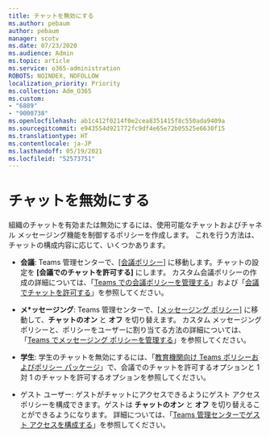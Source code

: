 ```yaml
---
title: チャットを無効にする
ms.author: pebaum
author: pebaum
manager: scotv
ms.date: 07/23/2020
ms.audience: Admin
ms.topic: article
ms.service: o365-administration
ROBOTS: NOINDEX, NOFOLLOW
localization_priority: Priority
ms.collection: Adm_O365
ms.custom:
- "6889"
- "9000738"
ms.openlocfilehash: ab1c412f0214f0e2cea8351415f8c550ada9409a
ms.sourcegitcommit: e943554d921772fc9df4e65e72b05525e6630f15
ms.translationtype: HT
ms.contentlocale: ja-JP
ms.lasthandoff: 05/19/2021
ms.locfileid: "52573751"
---
```

# <a name="disable-chat"></a>チャットを無効にする

組織のチャットを有効または無効にするには、使用可能なチャットおよびチャネル メッセージング機能を制御するポリシーを作成します。 これを行う方法は、チャットの構成内容に応じて、いくつかあります。

- **会議**: Teams 管理センターで、[[会議ポリシー]](https://admin.teams.microsoft.com/) に移動します。チャットの設定を **[会議でのチャットを許可する]** にします。 カスタム会議ポリシーの作成の詳細については、「[Teams での会議ポリシーを管理する](/microsoftteams/meeting-policies-in-teams)」および「[会議でチャットを許可する](/microsoftteams/meeting-policies-in-teams#allow-chat-in-meetings)」を参照してください。

- **メ*ッセージング**: Teams 管理センターで、[[メッセージング ポリシー]](https://admin.teams.microsoft.com/) に移動して、**チャットのオン** と **オフ** を切り替えます。 カスタム メッセージング ポリシーと、ポリシーをユーザーに割り当てる方法の詳細については、「[Teams でメッセージング ポリシーを管理する](/microsoftteams/messaging-policies-in-teams)」を参照してください。

- **学生**: 学生のチャットを無効にするには、「[教育機関向け Teams ポリシーおよびポリシー パッケージ](/microsoftteams/policy-packages-edu)」で、会議でのチャットを許可するオプションと 1 対 1 のチャットを許可するオプションを参照してください。

- ゲスト ユーザー: ゲストがチャットにアクセスできるようにゲスト アクセス ポリシーを構成できます。ゲストは **チャットのオン** と **オフ** を切り替えることができるようになります。 詳細については、「[Teams 管理センターでゲスト アクセスを構成する](/microsoftteams/set-up-guests#configure-guest-access-in-the-teams-admin-center)」を参照してください。




